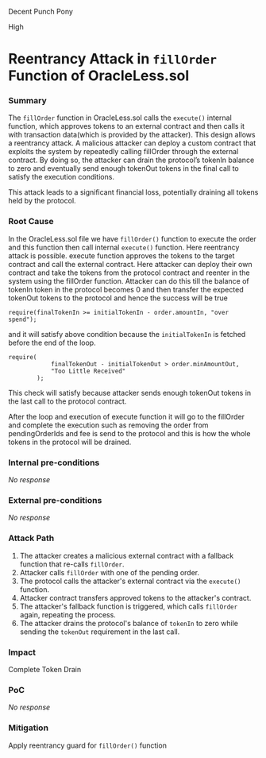 Decent Punch Pony

High

# Reentrancy Attack in `fillOrder` Function of OracleLess.sol

### Summary

The `fillOrder` function in OracleLess.sol calls the `execute()` internal function, which approves tokens to an external contract and then calls it with transaction data(which is provided by the attacker). This design allows a reentrancy attack. A malicious attacker can deploy a custom contract that exploits the system by repeatedly calling fillOrder through the external contract. By doing so, the attacker can drain the protocol’s tokenIn balance to zero and eventually send enough tokenOut tokens in the final call to satisfy the execution conditions.

This attack leads to a significant financial loss, potentially draining all tokens held by the protocol.

### Root Cause

In the OracleLess.sol file we have `fillOrder()` function to execute the order and this function then call internal `execute()` function. Here reentrancy attack is possible. execute function approves the tokens to the target contract and call the external contract. Here attacker can deploy their own contract and take the tokens from the protocol contract and reenter in the system using the fillOrder function. Attacker can do this till the balance of tokenIn token  in the protocol becomes 0 and then transfer the expected tokenOut tokens to the protocol and hence the success will be true

```solidity
require(finalTokenIn >= initialTokenIn - order.amountIn, "over spend");
``` 
 and it will satisfy above condition because the `initialTokenIn` is fetched before the end of the loop.

```solidity
require(
            finalTokenOut - initialTokenOut > order.minAmountOut,
            "Too Little Received"
        );
```
This check will satisfy because attacker sends enough tokenOut tokens in the last call to the protocol contract.
        
After the loop and execution of execute function it will go to the fillOrder and complete the execution such as removing the order from pendingOrderIds and fee is send to the protocol and this is how the whole tokens in the protocol will be drained.

### Internal pre-conditions

_No response_

### External pre-conditions

_No response_

### Attack Path

1. The attacker creates a malicious external contract with a fallback function that re-calls `fillOrder`.
2. Attacker calls `fillOrder` with one of the pending order.
3. The protocol calls the attacker's external contract via the `execute()` function.
4. Attacker contract transfers approved tokens to the attacker's contract.
5. The attacker's fallback function is triggered, which calls `fillOrder` again, repeating the process.
6. The attacker drains the protocol's balance of `tokenIn` to zero while sending the `tokenOut` requirement in the last call.

### Impact

Complete Token Drain

### PoC

_No response_

### Mitigation

Apply reentrancy guard for `fillOrder()` function